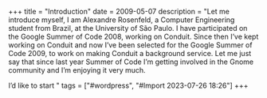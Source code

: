 +++
title = "Introduction"
date = 2009-05-07
description = "Let me introduce myself, I am Alexandre Rosenfeld, a Computer Engineering student from Brazil, at the University of São Paulo. I have participated on the Google Summer of Code 2008, working on Conduit. Since then I’ve kept working on Conduit and now I’ve been selected for the Google Summer of Code 2009, to work on making Conduit a background service. Let me just say that since last year Summer of Code I’m getting involved in the Gnome community and I’m enjoying it very much.


I’d like to start "
tags = ["#wordpress", "#Import 2023-07-26 18:26"]
+++


